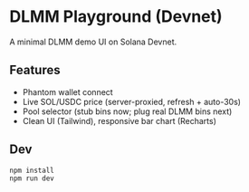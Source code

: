 # DLMM Playground (Devnet)
A minimal DLMM demo UI on Solana Devnet.

## Features
- Phantom wallet connect
- Live SOL/USDC price (server-proxied, refresh + auto-30s)
- Pool selector (stub bins now; plug real DLMM bins next)
- Clean UI (Tailwind), responsive bar chart (Recharts)

## Dev
```bash
npm install
npm run dev

